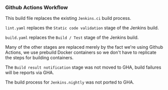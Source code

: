 ### Github Actions Workflow

This build file replaces the existing `Jenkins.ci` build process.

`lint.yaml` replaces the `Static code validation` stage of the Jenkins build.

`build.yaml` replaces the `Build / Test` stage of the Jenkins build.

Many of the other stages are replaced merely by the fact we're using Github Actions, we use prebuild Docker containers so we don't have to replicate the steps for building containers.

The `Build result notification` stage was not moved to GHA, build failures will be reports via GHA.

The build process for `Jenkins.nightly` was not ported to GHA.